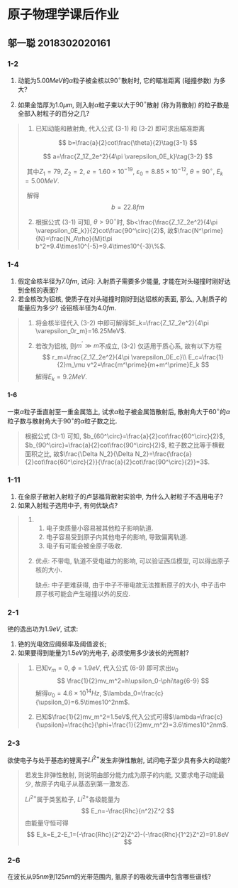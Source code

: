 # 原子物理学课后作业

## 邬一聪 2018302020161

### 1-2​

1. 动能为$5.00MeV$的$\alpha$粒子被金核以$90^\circ$散射时, 它的瞄准距离 (碰撞参数) 为多大?

2. 如果金箔厚为$1.0\mu m$, 则入射$\alpha$粒子束以大于$90^\circ$散射 (称为背散射) 的粒子数是全部入射粒子的百分之几?

> 1. 已知动能和散射角, 代入公式 (3-1) 和 (3-2) 即可求出瞄准距离
>
> $$
> b=\frac{a}{2}cot\frac{\theta}{2}\tag{3-1}
> $$
>
> $$
> a=\frac{Z_1Z_2e^2}{4\pi \varepsilon_0E_k}\tag{3-2}
> $$
>
> ​	其中$Z_1=79$, $Z_2=2$, $e=1.60\times10^{-19}$, $\varepsilon_0=8.85\times10^{-12}$, $\theta=90^\circ$, $E_k=5.00MeV$.
>
> ​	解得
> $$
> b=22.8fm
> $$
>
> 2. 根据公式 (3-1) 可知, $\theta>90^\circ$时, $b<\frac{\frac{Z_1Z_2e^2}{4\pi \varepsilon_0E_k}}{2}cot\frac{90^\circ}{2}$, 故$\frac{N^\prime}{N}=\frac{N_A\rho}{M}t\pi b^2=9.4\times10^{-5}=9.4\times10^{-3}\%$.

### 1-4

1. 假定金核半径为$7.0fm$, 试问: 入射质子需要多少能量, 才能在对头碰撞时刚好达到金核的表面?
2. 若金核改为铝核, 使质子在对头碰撞时刚好到达铝核的表面, 那么, 入射质子的能量应为多少? 设铝核半径为$4.0fm$.

>1. 将金核半径代入 (3-2) 中即可解得$E_k=\frac{Z_1Z_2e^2}{4\pi \varepsilon_0r_m}=16.25MeV$.
>
>2. 若改为铝核, 则$m^\prime\gg m$不成立, (3-2) 仅适用于质心系, 故有以下方程
> $$
>   r_m=\frac{Z_1Z_2e^2}{4\pi \varepsilon_0E_c}\\
>   E_c=\frac{1}{2}m_\mu v^2=\frac{m^\prime}{m+m^\prime}E_k
> $$
>   解得$E_k=9.2MeV$.

#### 1-6

一束$\alpha$粒子垂直射至一重金属箔上, 试求$\alpha$粒子被金属箔散射后, 散射角大于$60^\circ$的$\alpha$粒子数与散射角大于$90^\circ$的$\alpha$粒子数之比.

> 根据公式 (3-1) 可知, $b_{60^\circ}=\frac{a}{2}cot\frac{60^\circ}{2}$, $b_{90^\circ}=\frac{a}{2}cot\frac{90^\circ}{2}$, 粒子数之比等于横截面积之比, 故$\frac{\Delta N_2}{\Delta N_2}=\frac{\frac{a}{2}cot\frac{60^\circ}{2}}{\frac{a}{2}cot\frac{90^\circ}{2}}=3$.

### 1-11

1. 在金原子散射入射粒子的卢瑟福背散射实验中, 为什么入射粒子不选用电子?
2. 如果入射粒子选用中子, 有何优缺点?

> 1. 1. 电子束质量小容易被其他粒子影响轨道.
>    2. 电子容易受到原子内其他电子的影响, 导致偏离轨道.
>    3. 电子有可能会被金原子吸收. 
>
> 2. 优点: 不带电, 轨道不受电磁力的影响, 可以验证西瓜模型, 可以得出原子核的大小.
>
>    缺点: 中子更难获得, 由于中子不带电故无法推断原子的大小, 中子击中原子核可能会产生碰撞以外的反应.

### 2-1

铯的逸出功为$1.9eV$, 试求:

1. 铯的光电效应阈频率及阈值波长;
2. 如果要得到能量为$1.5eV$的光电子, 必须使用多少波长的光照射?

> 1. 已知$v_m=0$, $\phi=1.9eV$, 代入公式 (6-9) 即可求出$\upsilon_0$
>    $$
>    \frac{1}{2}mv_m^2=h\upsilon_0-\phi\tag{6-9}
>    $$
>    解得$\upsilon_0=4.6\times10^{14}Hz$, $\lambda_0=\frac{c}{\upsilon_0}=6.5\times10^2nm$.
>
> 2. 已知$\frac{1}{2}mv_m^2=1.5eV$,代入公式可得$\lambda=\frac{c}{\upsilon}=\frac{hc}{\phi+\frac{1}{2}mv_m^2}=3.6\times10^2nm$.

### 2-3

欲使电子与处于基态的锂离子$Li^{2+}$发生非弹性散射, 试问电子至少具有多大的动能?

> 若发生非弹性散射, 则说明由部分能力成为原子的内能, 又要求电子动能最少, 故原子内电子从基态到第一激发态.
>
> $Li^{2+}$属于类氢粒子, $Li^{2+}$各级能量为
> $$
> E_n=-\frac{Rhc}{n^2}Z^2
> $$
> 由能量守恒可得
> $$
> E_k=E_2-E_1=(-\frac{Rhc}{2^2}Z^2)-(-\frac{Rhc}{1^2}Z^2)=91.8eV
> $$

### 2-6

在波长从$95nm$到$125nm$的光带范围内, 氢原子的吸收光谱中包含哪些谱线?

> 
